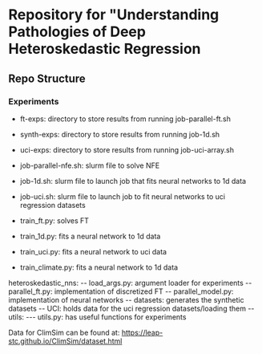 
# Repository for "Understanding Pathologies of Deep Heteroskedastic Regression

## Repo Structure

### Experiments
- ft-exps:    directory to store results from running job-parallel-ft.sh
- synth-exps: directory to store results from running job-1d.sh
- uci-exps:   directory to store results from running job-uci-array.sh


- job-parallel-nfe.sh:    slurm file to solve NFE
- job-1d.sh: slurm file to launch job that fits neural networks to 1d data
- job-uci.sh:      slurm file to launch job to fit neural networks to uci regression datasets


- train_ft.py:    solves FT
- train_1d.py: fits a neural network to 1d data
- train_uci.py:   fits a neural network to uci data
- train_climate.py: fits a neural network to 1d data

heteroskedastic_nns:
--    load_args.py:      argument loader for experiments
--    parallel_ft.py:    implementation of discretized FT
--    parallel_model.py: implementation of neural networks
--    datasets:          generates the synthetic datasets
--    UCI:               holds data for the uci regression datasets/loading them
--    utils:
---        utils.py:      has useful functions for experiments

Data for ClimSim can be found at: https://leap-stc.github.io/ClimSim/dataset.html
